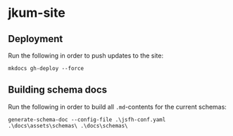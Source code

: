 # jkum-site

## Deployment

Run the following in order to push updates to the site:
```
mkdocs gh-deploy --force
```

## Building schema docs
Run the following in order to build all `.md`-contents for the current schemas:

```
generate-schema-doc --config-file .\jsfh-conf.yaml .\docs\assets\schemas\ .\docs\schemas\
```
